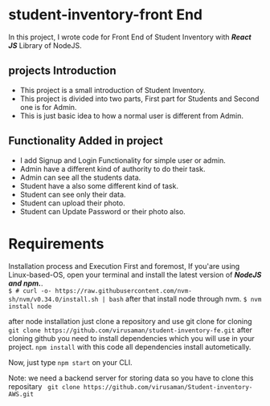 # student-inventory-front End

In this project, I wrote code for Front End of Student Inventory with ***React JS*** Library of NodeJS. 

## projects Introduction
- This project is a small introduction of Student Inventory.
- This project is divided into two parts, First part for Students and Second one is for Admin. 
- This is just basic idea to how a normal user is different from Admin.

## Functionality Added in project
 - I add Signup and Login Functionality for simple user or admin.
 - Admin have a different kind of authority to do their task.
 - Admin can see all the students data.
 - Student have a also some different kind of task.
 - Student can see only their data.
 - Student can upload their photo.
 - Student can Update Password or their photo also.
   
# Requirements
Installation process and Execution
First and foremost, If you'are using Linux-based-OS, open your terminal and install the latest version of ***NodeJS and npm.***.  
```$ # curl -o- https://raw.githubusercontent.com/nvm-sh/nvm/v0.34.0/install.sh | bash```
after that install node through nvm.
```$ nvm install node```

after node installation just clone a repository and use git clone for cloning
```git clone https://github.com/virusaman/student-inventory-fe.git```
after cloning github you need to install dependencies which you will use in your project.
```npm install``` with this code all dependencies install autometically.

Now, just type ```npm start``` on your CLI.

Note: we need a backend server for storing data so you have to clone this repositary ``` git clone https://github.com/virusaman/Student-inventory-AWS.git```
